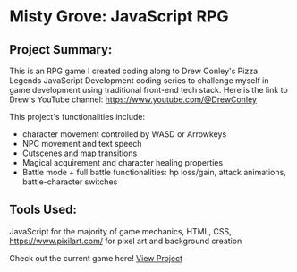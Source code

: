 <h1> Misty Grove: JavaScript RPG </h1>

## Project Summary:
This is an RPG game I created coding along to Drew Conley's Pizza Legends JavaScript Development coding series to challenge myself in game development using traditional front-end tech stack. Here is the link to Drew's YouTube channel: https://www.youtube.com/@DrewConley

This project's functionalities include:
* character movement controlled by WASD or Arrowkeys
* NPC movement and text speech
* Cutscenes and map transitions
* Magical acquirement and character healing properties
* Battle mode + full battle functionalities: hp loss/gain, attack animations, battle-character switches

## Tools Used:
JavaScript for the majority of game mechanics, HTML, CSS, https://www.pixilart.com/ for pixel art and background creation


Check out the current game here!
<a href="https://ann-c-tseng.github.io/Misty-Grove_JS-RPG/index.html"> View Project </a> <br>


